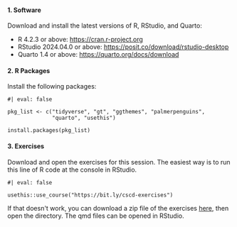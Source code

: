 #### 1. Software

Download and install the latest versions of R, RStudio, and Quarto:

-   R 4.2.3 or above: <https://cran.r-project.org>
-   RStudio 2024.04.0 or above: <https://posit.co/download/rstudio-desktop>
-   Quarto 1.4 or above: <https://quarto.org/docs/download> 

#### 2. R Packages

Install the following packages:

```{r}
#| eval: false

pkg_list <- c("tidyverse", "gt", "ggthemes", "palmerpenguins", 
              "quarto", "usethis")

install.packages(pkg_list)
```

#### 3. Exercises

Download and open the exercises for this session. The easiest way is to run this line of R code at the console in RStudio.

```{r}
#| eval: false

usethis::use_course("https://bit.ly/cscd-exercises")
```

If that doesn't work, you can download a zip file of the exercises [here](https://github.com/cwickham/quarto-workshop-exercises), then open the directory. The qmd files can be opened in RStudio.